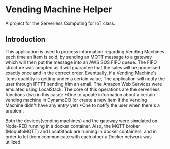 # Vending Machine Helper
A project for the Serverless Computing for IoT class.

## Introduction

This application is used to process information regarding Vending Machines
each time an Item is sold, by sending an MQTT message to a gateway which 
will then put the message into an AWS SQS FIFO queue. The FIFO structure 
was adopted as it will guarantee that the sales will be processed exactly 
once and in the correct order. Eventually, if a Vending Machine's items 
quantity is getting under a certain value, The application will notify the 
user through IFTTT sending him an email. The Amazon Web Services were 
emulated using LocalStack. The core of this operations are the serverless 
functions (two in this case):
*One to update information about a certain vending machine in DynamoDB (or 
create a new item if the Vending Machine didn't have any entry yet)
*One to notify the user when there's a problem. 

Both the devices(vending machines) and the gateway were simulated on 
Node-RED running in a docker container. Also, the MQTT broker 
(MoquitoMQTT) and LocalStack are running in docker containers, and in 
order to let them communicate with each other a Docker network was 
utilized.


